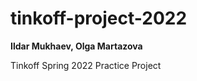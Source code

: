 # tinkoff-project-2022

<b> Ildar Mukhaev, Olga Martazova </b>

Tinkoff Spring 2022 Practice Project
